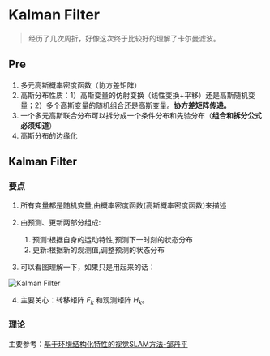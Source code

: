 # Kalman Filter

> 经历了几次周折，好像这次终于比较好的理解了卡尔曼滤波。

## Pre

1. 多元高斯概率密度函数（协方差矩阵）
2. 高斯分布性质：1）高斯变量的仿射变换（线性变换+平移）还是高斯随机变量；2）多个高斯变量的随机组合还是高斯变量。**协方差矩阵传递。**
3. 一个多元高斯联合分布可以拆分成一个条件分布和先验分布（**组合和拆分公式必须知道**）
4. 高斯分布的边缘化

## Kalman Filter

### 要点

1. 所有变量都是随机变量,由概率密度函数(高斯概率密度函数)来描述
2. 由预测、更新两部分组成:
   1. 预测:根据自身的运动特性,预测下一时刻的状态分布
   2. 更新:根据新的观测值,调整预测的状态分布

3. 可以看图理解一下，如果只是用起来的话：

![Kalman Filter](/home/smartcar/harddisk/ubundisk/repos/autonomous_carla/learn/assets/kalman.png)

4. 主要关心：转移矩阵  $F_{k}$ 和观测矩阵 $H_{k}$。

### 理论

主要参考：[基于环境结构化特性的视觉SLAM方法-邹丹平](/home/smartcar/harddisk/ubundisk/repos/autonomous_carla/learn/assest/基于环境结构化特性的视觉SLAM方法-邹丹平.pdf)







